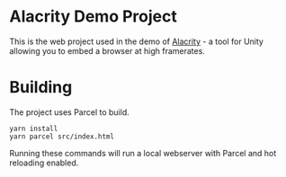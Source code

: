 # Alacrity Demo Project

This is the web project used in the demo of
[Alacrity](https://assetstore.unity.com/packages/slug/272444) - a tool for Unity
allowing you to embed a browser at high framerates.


# Building

The project uses Parcel to build.

```
yarn install
yarn parcel src/index.html
```

Running these commands will run a local webserver with Parcel and hot reloading
enabled.
